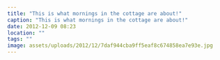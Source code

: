 ```yaml
---
title: "This is what mornings in the cottage are about!"
caption: "This is what mornings in the cottage are about!"
date: 2012-12-09 08:23
location: ""
tags: ""
image: assets/uploads/2012/12/7daf944cba9ff5eaf8c674858ea7e93e.jpg
---
```

